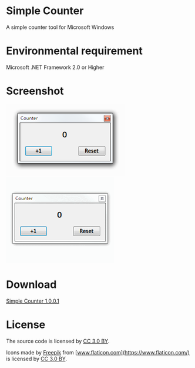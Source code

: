 # Simple Counter
A simple counter tool for Microsoft Windows

# Environmental requirement
Microsoft .NET Framework 2.0 or Higher 

# Screenshot
![Screenshot](https://github.com/chenshaoju/simple-counter/blob/master/screenshot.png?raw=true) ![Screenshot](https://github.com/chenshaoju/simple-counter/blob/master/Screenshot.gif?raw=true)

# Download
[Simple Counter 1.0.0.1](https://github.com/chenshaoju/simple-counter/releases)

# License
The source code is licensed by [CC 3.0 BY](http://creativecommons.org/licenses/by/3.0/).

Icons made by [Freepik](https://www.flaticon.com/authors/freepik) from [www.flaticon.com](https://www.flaticon.com/) is licensed by [CC 3.0 BY](http://creativecommons.org/licenses/by/3.0/).
